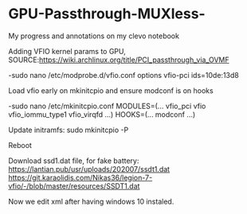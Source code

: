 # GPU-Passthrough-MUXless-
My progress and annotations on my clevo notebook

Adding VFIO kernel params to GPU, SOURCE:https://wiki.archlinux.org/title/PCI_passthrough_via_OVMF

-sudo nano /etc/modprobe.d/vfio.conf
  options vfio-pci ids=10de:13d8

Load vfio early on mkinitcpio and ensure modconf is on hooks

-sudo nano /etc/mkinitcpio.conf
  MODULES=(... vfio_pci vfio vfio_iommu_type1 vfio_virqfd ...)
  HOOKS=(... modconf ...)

Update initramfs:
  sudo mkinitcpio -P

  Reboot
  
 Download ssd1.dat file, for fake battery: https://lantian.pub/usr/uploads/202007/ssdt1.dat
                                           https://git.karaolidis.com/Nikas36/legion-7-vfio/-/blob/master/resources/SSDT1.dat
                                           

Now we edit xml after having windows 10 instaled.
